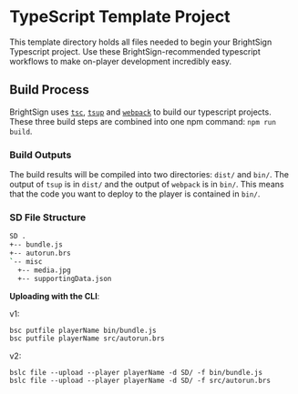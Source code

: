 # TypeScript Template Project

This template directory holds all files needed to begin your BrightSign Typescript project. Use these BrightSign-recommended typescript workflows to make on-player development incredibly easy.

## Build Process

BrightSign uses [`tsc`](https://www.npmjs.com/package/tsc), [`tsup`](https://www.npmjs.com/package/tsup) and [`webpack`](https://www.npmjs.com/package/webpack) to build our typescript projects. These three build steps are combined into one npm command: `npm run build`. 

### Build Outputs

The build results will be compiled into two directories: `dist/` and `bin/`. The output of `tsup` is in `dist/` and the output of `webpack` is in `bin/`. This means that the code you want to deploy to the player is contained in `bin/`. 

### SD File Structure

```bash
SD .
+-- bundle.js
+-- autorun.brs
`-- misc
  +-- media.jpg
  +-- supportingData.json
```

__Uploading with the CLI__:

v1:

```bash
bsc putfile playerName bin/bundle.js
bsc putfile playerName src/autorun.brs
```

v2:

```
bslc file --upload --player playerName -d SD/ -f bin/bundle.js
bslc file --upload --player playerName -d SD/ -f src/autorun.brs
```

